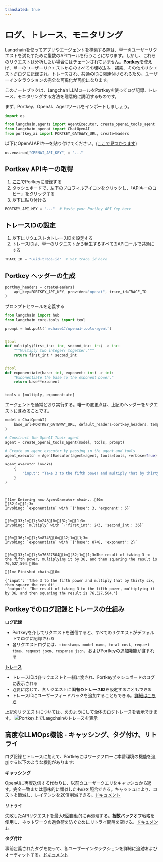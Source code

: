 ```yaml
---
translated: true
---
```


# ログ、トレース、モニタリング

Langchainを使ってアプリやエージェントを構築する際は、単一のユーザーリクエストを満たすために複数のAPIコールを行うことになります。しかし、これらのリクエストは分析したい場合にはチェーンされていません。[**Portkey**](/docs/integrations/providers/portkey/)を使えば、単一のユーザーリクエストからのすべての埋め込み、補完、その他のリクエストがログに記録され、トレースされ、共通のIDに関連付けられるため、ユーザーインタラクションの完全な可視化が可能になります。

このノートブックは、Langchain LLMコールをPortkeyを使ってログ記録、トレース、モニタリングする方法を段階的に説明するものです。

まず、Portkey、OpenAI、Agentツールをインポートしましょう。

```python
import os

from langchain.agents import AgentExecutor, create_openai_tools_agent
from langchain_openai import ChatOpenAI
from portkey_ai import PORTKEY_GATEWAY_URL, createHeaders
```

以下にOpenAI APIキーを貼り付けてください。[(ここで見つかります)](https://platform.openai.com/account/api-keys)

```python
os.environ["OPENAI_API_KEY"] = "..."
```

## Portkey APIキーの取得

1. [ここ](https://app.portkey.ai/signup)でPortkeyに登録する
2. [ダッシュボード](https://app.portkey.ai/)で、左下のプロフィルアイコンをクリックし、「APIキーのコピー」をクリックする
3. 以下に貼り付ける

```python
PORTKEY_API_KEY = "..."  # Paste your Portkey API Key here
```

## トレースIDの設定

1. 以下にリクエストのトレースIDを設定する
2. トレースIDは、単一のリクエストから発生するすべてのAPIコールで共通にする

```python
TRACE_ID = "uuid-trace-id"  # Set trace id here
```

## Portkey ヘッダーの生成

```python
portkey_headers = createHeaders(
    api_key=PORTKEY_API_KEY, provider="openai", trace_id=TRACE_ID
)
```

プロンプトとツールを定義する

```python
from langchain import hub
from langchain_core.tools import tool

prompt = hub.pull("hwchase17/openai-tools-agent")


@tool
def multiply(first_int: int, second_int: int) -> int:
    """Multiply two integers together."""
    return first_int * second_int


@tool
def exponentiate(base: int, exponent: int) -> int:
    "Exponentiate the base to the exponent power."
    return base**exponent


tools = [multiply, exponentiate]
```

エージェントを通常どおり実行する。唯一の変更点は、上記のヘッダーをリクエストに含めることです。

```python
model = ChatOpenAI(
    base_url=PORTKEY_GATEWAY_URL, default_headers=portkey_headers, temperature=0
)

# Construct the OpenAI Tools agent
agent = create_openai_tools_agent(model, tools, prompt)

# Create an agent executor by passing in the agent and tools
agent_executor = AgentExecutor(agent=agent, tools=tools, verbose=True)

agent_executor.invoke(
    {
        "input": "Take 3 to the fifth power and multiply that by thirty six, then square the result"
    }
)
```

```output


[1m> Entering new AgentExecutor chain...[0m
[32;1m[1;3m
Invoking: `exponentiate` with `{'base': 3, 'exponent': 5}`


[0m[33;1m[1;3m243[0m[32;1m[1;3m
Invoking: `multiply` with `{'first_int': 243, 'second_int': 36}`


[0m[36;1m[1;3m8748[0m[32;1m[1;3m
Invoking: `exponentiate` with `{'base': 8748, 'exponent': 2}`


[0m[33;1m[1;3m76527504[0m[32;1m[1;3mThe result of taking 3 to the fifth power, multiplying it by 36, and then squaring the result is 76,527,504.[0m

[1m> Finished chain.[0m
```

```output
{'input': 'Take 3 to the fifth power and multiply that by thirty six, then square the result',
 'output': 'The result of taking 3 to the fifth power, multiplying it by 36, and then squaring the result is 76,527,504.'}
```

## Portkeyでのログ記録とトレースの仕組み

**ログ記録**
- Portkeyを介してリクエストを送信すると、すべてのリクエストがデフォルトでログに記録される
- 各リクエストログには、`timestamp`、`model name`、`total cost`、`request time`、`request json`、`response json`、およびPortkeyの追加機能が含まれる

**[トレース](https://portkey.ai/docs/product/observability-modern-monitoring-for-llms/traces)**
- トレースIDは各リクエストと一緒に渡され、Portkeyダッシュボードのログに表示される
- 必要に応じて、各リクエストに**固有のトレースID**を設定することもできる
- トレースIDにユーザーフィードバックを追加することもできる。[詳細はこちら](https://portkey.ai/docs/product/observability-modern-monitoring-for-llms/feedback)

上記のリクエストについては、次のようにして全体のログトレースを表示できます。
![Portkey上でLangchainのトレースを表示](https://assets.portkey.ai/docs/agent_tracing.gif)

## 高度なLLMOps機能 - キャッシング、タグ付け、リトライ

ログ記録とトレースに加えて、Portkeyにはワークフローに本番環境の機能を追加する以下のような機能があります:

**キャッシング**

OpenAIに再度送信する代わりに、以前のユーザークエリをキャッシュから返す。完全一致または意味的に類似したものを照合できる。キャッシュにより、コストを節減し、レイテンシを20倍削減できる。[ドキュメント](https://portkey.ai/docs/product/ai-gateway-streamline-llm-integrations/cache-simple-and-semantic)

**リトライ**

失敗したAPIリクエストを最大**5回**自動的に再処理する。**指数バックオフ**戦略を使用し、ネットワークの過負荷を防ぐためにリトライ間隔を空ける。[ドキュメント](https://portkey.ai/docs/product/ai-gateway-streamline-llm-integrations)

**タグ付け**

事前定義されたタグを使って、各ユーザーインタラクションを詳細に追跡およびオーディットする。[ドキュメント](https://portkey.ai/docs/product/observability-modern-monitoring-for-llms/metadata)
